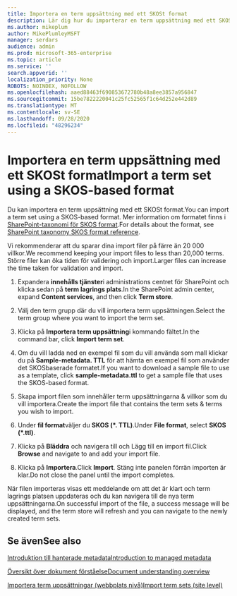```yaml
---
title: Importera en term uppsättning med ett SKOSt format
description: Lär dig hur du importerar en term uppsättning med ett SKOSt format
ms.author: mikeplum
author: MikePlumleyMSFT
manager: serdars
audience: admin
ms.prod: microsoft-365-enterprise
ms.topic: article
ms.service: ''
search.appverid: ''
localization_priority: None
ROBOTS: NOINDEX, NOFOLLOW
ms.openlocfilehash: aaed88463f690853672780b48a8ee3857a956847
ms.sourcegitcommit: 15be7822220041c25fc52565f1c64d252e442d89
ms.translationtype: MT
ms.contentlocale: sv-SE
ms.lasthandoff: 09/28/2020
ms.locfileid: "48296234"
---
```

# <a name="import-a-term-set-using-a-skos-based-format"></a><span data-ttu-id="bdf92-103">Importera en term uppsättning med ett SKOSt format</span><span class="sxs-lookup"><span data-stu-id="bdf92-103">Import a term set using a SKOS-based format</span></span>

<span data-ttu-id="bdf92-104">Du kan importera en term uppsättning med ett SKOSt format.</span><span class="sxs-lookup"><span data-stu-id="bdf92-104">You can import a term set using a SKOS-based format.</span></span> <span data-ttu-id="bdf92-105">Mer information om formatet finns i [SharePoint-taxonomi för SKOS format](skos-format-reference.md).</span><span class="sxs-lookup"><span data-stu-id="bdf92-105">For details about the format, see [SharePoint taxonomy SKOS format reference](skos-format-reference.md).</span></span>

<span data-ttu-id="bdf92-106">Vi rekommenderar att du sparar dina import filer på färre än 20 000 villkor.</span><span class="sxs-lookup"><span data-stu-id="bdf92-106">We recommend keeping your import files to less than 20,000 terms.</span></span> <span data-ttu-id="bdf92-107">Större filer kan öka tiden för validering och import.</span><span class="sxs-lookup"><span data-stu-id="bdf92-107">Larger files can increase the time taken for validation and import.</span></span>

1. <span data-ttu-id="bdf92-108">Expandera **innehålls tjänster**i administrations centret för SharePoint och klicka sedan på **term lagrings plats**.</span><span class="sxs-lookup"><span data-stu-id="bdf92-108">In the SharePoint admin center, expand **Content services**, and then click **Term store**.</span></span>

2. <span data-ttu-id="bdf92-109">Välj den term grupp där du vill importera term uppsättningen.</span><span class="sxs-lookup"><span data-stu-id="bdf92-109">Select the term group where you want to import the term set.</span></span>

3. <span data-ttu-id="bdf92-110">Klicka på **Importera term uppsättning**i kommando fältet.</span><span class="sxs-lookup"><span data-stu-id="bdf92-110">In the command bar, click **Import term set**.</span></span>
 
4.  <span data-ttu-id="bdf92-111">Om du vill ladda ned en exempel fil som du vill använda som mall klickar du på **Sample-metadata. TTL** för att hämta en exempel fil som använder det SKOSbaserade formatet.</span><span class="sxs-lookup"><span data-stu-id="bdf92-111">If you want to download a sample file to use as a template, click **sample-metadata.ttl** to get a sample file that uses the SKOS-based format.</span></span>
 
5.  <span data-ttu-id="bdf92-112">Skapa import filen som innehåller term uppsättningarna & villkor som du vill importera.</span><span class="sxs-lookup"><span data-stu-id="bdf92-112">Create the import file that contains the term sets & terms you wish to import.</span></span>

6.  <span data-ttu-id="bdf92-113">Under **fil format**väljer du **SKOS (\*. TTL)**.</span><span class="sxs-lookup"><span data-stu-id="bdf92-113">Under **File format**, select **SKOS (\*.ttl)**.</span></span>

7.  <span data-ttu-id="bdf92-114">Klicka på **Bläddra** och navigera till och Lägg till en import fil.</span><span class="sxs-lookup"><span data-stu-id="bdf92-114">Click **Browse** and navigate to and add your import file.</span></span>

8.  <span data-ttu-id="bdf92-115">Klicka på **Importera**.</span><span class="sxs-lookup"><span data-stu-id="bdf92-115">Click **Import**.</span></span> <span data-ttu-id="bdf92-116">Stäng inte panelen förrän importen är klar.</span><span class="sxs-lookup"><span data-stu-id="bdf92-116">Do not close the panel until the import completes.</span></span>

<span data-ttu-id="bdf92-117">När filen importeras visas ett meddelande om att det är klart och term lagrings platsen uppdateras och du kan navigera till de nya term uppsättningarna.</span><span class="sxs-lookup"><span data-stu-id="bdf92-117">On successful import of the file, a success message will be displayed, and the term store will refresh and you can navigate to the newly created term sets.</span></span>

## <a name="see-also"></a><span data-ttu-id="bdf92-118">Se även</span><span class="sxs-lookup"><span data-stu-id="bdf92-118">See also</span></span>

[<span data-ttu-id="bdf92-119">Introduktion till hanterade metadata</span><span class="sxs-lookup"><span data-stu-id="bdf92-119">Introduction to managed metadata</span></span>](https://docs.microsoft.com/sharepoint/managed-metadata)

[<span data-ttu-id="bdf92-120">Översikt över dokument förståelse</span><span class="sxs-lookup"><span data-stu-id="bdf92-120">Document understanding overview</span></span>](document-understanding-overview.md)

[<span data-ttu-id="bdf92-121">Importera term uppsättningar (webbplats nivå)</span><span class="sxs-lookup"><span data-stu-id="bdf92-121">Import term sets (site level)</span></span>](https://support.microsoft.com/office/168fbc86-7fce-4288-9a1f-b83fc3921c18)
